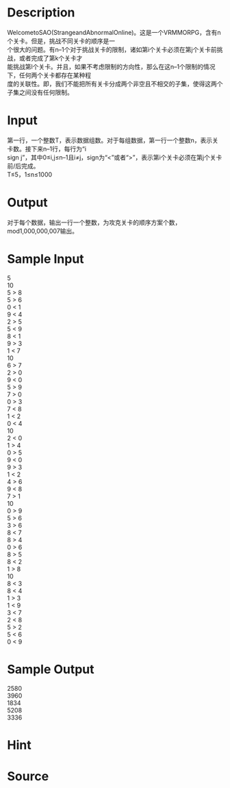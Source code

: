 
# Description

<div class="content"><p></p>
<div>WelcometoSAO(StrangeandAbnormalOnline)。这是一个VRMMORPG，含有n个关卡。但是，挑战不同关卡的顺序是一</div>
<div>个很大的问题。有n–1个对于挑战关卡的限制，诸如第i个关卡必须在第j个关卡前挑战，或者完成了第k个关卡才</div>
<div>能挑战第l个关卡。并且，如果不考虑限制的方向性，那么在这n–1个限制的情况下，任何两个关卡都存在某种程</div>
<div>度的关联性。即，我们不能把所有关卡分成两个非空且不相交的子集，使得这两个子集之间没有任何限制。</div></div>

# Input

<div class="content"><div>第一行，一个整数T，表示数据组数。对于每组数据，第一行一个整数n，表示关卡数。接下来n–1行，每行为“i </div>
<div>sign j”，其中0≤i,j≤n–1且i≠j，sign为“&lt;”或者“&gt;”，表示第i个关卡必须在第j个关卡前/后完成。</div>
<div>T≤5，1≤n≤1000</div></div>

# Output

<div class="content"><p>对于每个数据，输出一行一个整数，为攻克关卡的顺序方案个数，mod1,000,000,007输出。</p></div>

# Sample Input

<div class="content"><span class="sampledata">5<br/>
10<br/>
5 &gt; 8<br/>
5 &gt; 6<br/>
0 &lt; 1<br/>
9 &lt; 4<br/>
2 &gt; 5<br/>
5 &lt; 9<br/>
8 &lt; 1<br/>
9 &gt; 3<br/>
1 &lt; 7<br/>
10<br/>
6 &gt; 7<br/>
2 &gt; 0<br/>
9 &lt; 0<br/>
5 &gt; 9<br/>
7 &gt; 0<br/>
0 &gt; 3<br/>
7 &lt; 8<br/>
1 &lt; 2<br/>
0 &lt; 4<br/>
10<br/>
2 &lt; 0<br/>
1 &gt; 4<br/>
0 &gt; 5<br/>
9 &lt; 0<br/>
9 &gt; 3<br/>
1 &lt; 2<br/>
4 &gt; 6<br/>
9 &lt; 8<br/>
7 &gt; 1<br/>
10<br/>
0 &gt; 9<br/>
5 &gt; 6<br/>
3 &gt; 6<br/>
8 &lt; 7<br/>
8 &gt; 4<br/>
0 &gt; 6<br/>
8 &gt; 5<br/>
8 &lt; 2<br/>
1 &gt; 8<br/>
10<br/>
8 &lt; 3<br/>
8 &lt; 4<br/>
1 &gt; 3<br/>
1 &lt; 9<br/>
3 &lt; 7<br/>
2 &lt; 8<br/>
5 &gt; 2<br/>
5 &lt; 6<br/>
0 &lt; 9</span></div>

# Sample Output

<div class="content"><span class="sampledata">2580<br/>
3960<br/>
1834<br/>
5208<br/>
3336</span></div>

# Hint

<div class="content"><p></p></div>

# Source

<div class="content"><p><a href="problemset.php?search="></a></p></div>

